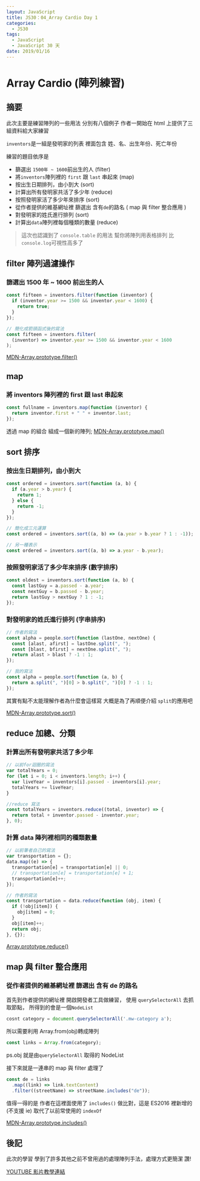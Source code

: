 ```yaml
---
layout: JavaScript
title: JS30：04_Array Cardio Day 1
categories:
  - JS30
tags:
  - JavaScript
  - JavaScript 30 天
date: 2019/01/16
---
```


# Array Cardio (陣列練習)

## 摘要

此次主要是練習陣列的一些用法
分別有八個例子
作者一開始在 html 上提供了三組資料給大家練習

`inventors`是一組是發明家的列表 裡面包含 姓、名、出生年份、死亡年份

練習的題目依序是

- 篩選出 `1500年 ~ 1600`前出生的人 (filter)
- 將`inventors`陣列裡的 `first` 跟 `last` 串起來 (map)
- 按出生日期排列，由小到大 (sort)
- 計算出所有發明家共活了多少年 (reduce)
- 按照發明家活了多少年來排序 (sort)
- 從作者提供的維基網址裡 篩選出 含有`de`的路名 ( map 與 filter 整合應用 )
- 對發明家的姓氏進行排列 (sort)
- 計算出`data`陣列裡每個種類的數量 (reduce)

> 這次也認識到了 `console.table` 的用法 幫你將陣列用表格排列 比`console.log`可視性高多了

## filter 陣列過濾操作

### 篩選出 1500 年 ~ 1600 前出生的人

```javascript
const fifteen = inventors.filter(function (inventor) {
  if (inventor.year >= 1500 && inventor.year < 1600) {
    return true;
  }
});

// 簡化成箭頭函式後的寫法
const fifteen = inventors.filter(
  (inventor) => inventor.year >= 1500 && inventor.year < 1600
);
```

[MDN-Array.prototype.filter()](https://developer.mozilla.org/zh-TW/docs/Web/JavaScript/Reference/Global_Objects/Array/filter)

## map

### 將 inventors 陣列裡的 first 跟 last 串起來

```javascript
const fullname = inventors.map(function (inventor) {
  return inventor.first + " " + inventor.last;
});
```

透過 map 的組合 組成一個新的陣列;
[MDN-Array.prototype.map()](https://developer.mozilla.org/zh-TW/docs/Web/JavaScript/Reference/Global_Objects/Array/map)

## sort 排序

### 按出生日期排列，由小到大

```javascript
const ordered = inventors.sort(function (a, b) {
  if (a.year > b.year) {
    return 1;
  } else {
    return -1;
  }
});

// 簡化成三元運算
const ordered = inventors.sort((a, b) => (a.year > b.year ? 1 : -1));

// 另一種表示
const ordered = inventors.sort((a, b) => a.year - b.year);
```

### 按照發明家活了多少年來排序 (數字排序)

```javascript
const oldest = inventors.sort(function (a, b) {
  const lastGuy = a.passed - a.year;
  const nextGuy = b.passed - b.year;
  return lastGuy > nextGuy ? 1 : -1;
});
```

### 對發明家的姓氏進行排列 (字串排序)

```javascript
// 作者的寫法
const alpha = people.sort(function (lastOne, nextOne) {
  const [alast, afirst] = lastOne.split(", ");
  const [blast, bfirst] = nextOne.split(", ");
  return alast > blast ? -1 : 1;
});

// 我的寫法
const alpha = people.sort(function (a, b) {
  return a.split(", ")[0] > b.split(", ")[0] ? -1 : 1;
});
```

其實有點不太能理解作者為什麼會這樣寫 大概是為了再順便介紹 `split`的應用吧

[MDN-Array.prototype.sort()](https://developer.mozilla.org/zh-TW/docs/Web/JavaScript/Reference/Global_Objects/Array/sort)

## reduce 加總、分類

### 計算出所有發明家共活了多少年

```javascript
// 以前for迴圈的寫法
var totalYears = 0;
for (let i = 0; i < inventors.length; i++) {
  var liveYear = inventors[i].passed - inventors[i].year;
  totalYears += liveYear;
}

//reduce 寫法
const totalYears = inventors.reduce((total, inventor) => {
  return total + inventor.passed - inventor.year;
}, 0);
```

### 計算 data 陣列裡相同的種類數量

```javascript
// 以前筆者自己的寫法
var transportation = {};
data.map((e) => {
  transportation[e] = transportation[e] || 0;
  // transportation[e] = transportation[e] + 1;
  transportation[e]++;
});

// 作者的寫法
const transportation = data.reduce(function (obj, item) {
  if (!obj[item]) {
    obj[item] = 0;
  }
  obj[item]++;
  return obj;
}, {});
```

[Array.prototype.reduce()](https://developer.mozilla.org/zh-TW/docs/Web/JavaScript/Reference/Global_Objects/Array/Reduce)

## map 與 filter 整合應用

### 從作者提供的維基網址裡 篩選出 含有 de 的路名

首先到作者提供的網址裡 開啟開發者工具做練習，
使用 `querySelectorAll` 去抓取節點， 所得到的會是一個`NodeList`

```javascript
cosnt category = document.querySelectorAll('.mw-category a');
```

所以需要利用 Array.from(obj)轉成陣列

```javascript
const links = Array.from(category);
```

ps.obj 就是由`querySelectorAll` 取得的 NodeList

接下來就是一連串的 map 與 filter 處理了

```javascript
const de = links
  .map((link) => link.textContent)
  .filter((streetName) => streetName.includes("de"));
```

值得一得的是 作者在這裡面使用了 `includes()` 做比對，這是 ES2016 裡新增的(不支援 ie)
取代了以前常使用的 `indexOf`

[MDN-Array.prototype.includes()](https://developer.mozilla.org/zh-TW/docs/Web/JavaScript/Reference/Global_Objects/Array/includes)

## 後記

此次的學習 學到了許多其他之前不曾用過的處理陣列手法，處理方式更簡潔 讚!

[YOUTUBE 影片教學連結](https://www.youtube.com/watch?v=HB1ZC7czKRs)

